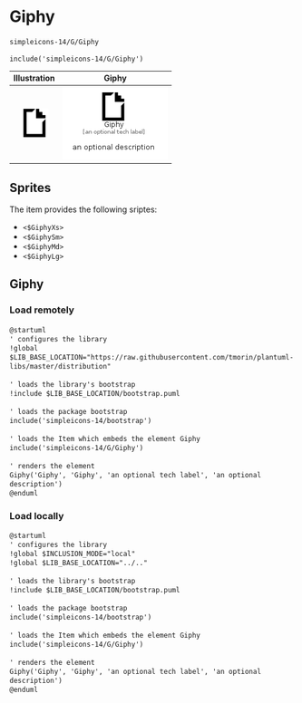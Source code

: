 # Giphy


```text
simpleicons-14/G/Giphy
```

```text
include('simpleicons-14/G/Giphy')
```



| Illustration | Giphy |
| :---: | :---: |
| ![illustration for Illustration](../../simpleicons-14/G/Giphy.png) | ![illustration for Giphy](../../simpleicons-14/G/Giphy.Local.png) |



## Sprites
The item provides the following sriptes:

- `<$GiphyXs>`
- `<$GiphySm>`
- `<$GiphyMd>`
- `<$GiphyLg>`





## Giphy

### Load remotely
```plantuml
@startuml
' configures the library
!global $LIB_BASE_LOCATION="https://raw.githubusercontent.com/tmorin/plantuml-libs/master/distribution"

' loads the library's bootstrap
!include $LIB_BASE_LOCATION/bootstrap.puml

' loads the package bootstrap
include('simpleicons-14/bootstrap')

' loads the Item which embeds the element Giphy
include('simpleicons-14/G/Giphy')

' renders the element
Giphy('Giphy', 'Giphy', 'an optional tech label', 'an optional description')
@enduml
```

### Load locally
```plantuml
@startuml
' configures the library
!global $INCLUSION_MODE="local"
!global $LIB_BASE_LOCATION="../.."

' loads the library's bootstrap
!include $LIB_BASE_LOCATION/bootstrap.puml

' loads the package bootstrap
include('simpleicons-14/bootstrap')

' loads the Item which embeds the element Giphy
include('simpleicons-14/G/Giphy')

' renders the element
Giphy('Giphy', 'Giphy', 'an optional tech label', 'an optional description')
@enduml
```

